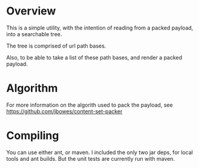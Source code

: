 Overview
========

This is a simple utility, with the intention of reading from a packed
payload, into a searchable tree.

The tree is comprised of url path bases.

Also, to be able to take a list of these path bases, and render a packed payload.


Algorithm
=========

For more information on the algorith used to pack the payload, see 
https://github.com/jbowes/content-set-packer


Compiling
=========

You can use either ant, or maven. I included the only two jar deps, for local 
tools and ant builds.
But the unit tests are currently run with maven.

